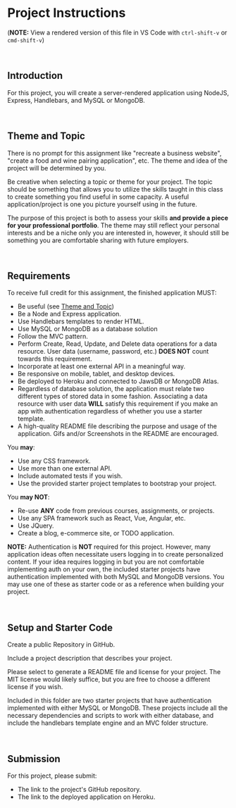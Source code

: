 # Project Instructions

(**NOTE:** View a rendered version of this file in VS Code with `ctrl-shift-v` or `cmd-shift-v`)

&nbsp;
## Introduction

For this project, you will create a server-rendered application using NodeJS, Express, Handlebars, and MySQL or MongoDB. 

&nbsp;
## Theme and Topic

There is no prompt for this assignment like "recreate a business website", "create a food and wine pairing application", etc. The theme and idea of the project will be determined by you.

Be creative when selecting a topic or theme for your project. The topic should be something that allows you to utilize the skills taught in this class to create something you find useful in some capacity. A useful application/project is one you picture yourself using in the future.

The purpose of this project is both to assess your skills **and provide a piece for your professional portfolio**. The theme may still reflect your personal interests and be a niche only you are interested in, however, it should still be something you are comfortable sharing with future employers.

&nbsp;
## Requirements

To receive full credit for this assignment, the finished application MUST:

- Be useful (see [Theme and Topic](#theme-and-topic))
- Be a Node and Express application.
- Use Handlebars templates to render HTML.
- Use MySQL or MongoDB as a database solution
- Follow the MVC pattern.
- Perform Create, Read, Update, and Delete data operations for a data resource. User data (username, password, etc.) **DOES NOT** count towards this requirement.
- Incorporate at least one external API in a meaningful way.
- Be responsive on mobile, tablet, and desktop devices.
- Be deployed to Heroku and connected to JawsDB or MongoDB Atlas.
- Regardless of database solution, the application must relate two different types of stored data in some fashion. Associating a data resource with user data **WILL** satisfy this requirement if you make an app with authentication regardless of whether you use a starter template.
- A high-quality README file describing the purpose and usage of the application. Gifs and/or Screenshots in the README are encouraged.

You **may**:

- Use any CSS framework.
- Use more than one external API.
- Include automated tests if you wish.
- Use the provided starter project templates to bootstrap your project.

You **may NOT**:

- Re-use **ANY** code from previous courses, assignments, or projects.
- Use any SPA framework such as React, Vue, Angular, etc.
- Use JQuery.
- Create a blog, e-commerce site, or TODO application.

**NOTE:** Authentication is **NOT** required for this project. However, many application ideas often necessitate users logging in to create personalized content. If your idea requires logging in but you are not comfortable implementing auth on your own, the included starter projects have authentication implemented with both MySQL and MongoDB versions. You may use one of these as starter code or as a reference when building your project.

&nbsp;
## Setup and Starter Code

Create a public Repository in GitHub.

Include a project description that describes your project.

Please select to generate a README file and license for your project. The MIT license would likely suffice, but you are free to choose a different license if you wish.

Included in this folder are two starter projects that have authentication implemented with either MySQL or MongoDB. These projects include all the necessary dependencies and scripts to work with either database, and include the handlebars template engine and an MVC folder structure.

&nbsp;
## Submission

For this project, please submit:

- The link to the project's GitHub repository.
- The link to the deployed application on Heroku.